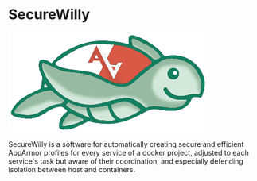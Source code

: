# SecureWilly

![N|Solid](https://raw.githubusercontent.com/FaniD/SecureWilly/master/SecureWilly400px.png)

SecureWilly is a software for automatically creating secure and efficient AppArmor profiles for every service of a docker project, adjusted to each service's task but aware of their coordination, and especially defending isolation between host and containers.
